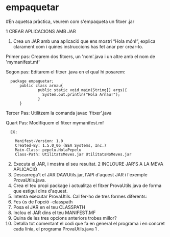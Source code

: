 # empaquetar

  #En aquetsa pràctica, veurem com s'empaqueta un fitxer .jar

  1 CREAR APLICACIONS AMB JAR
  1. Crea un JAR amb una aplicació que ens mostri “Hola món!”, explica clarament com i
  quines instruccions has fet anar per crear-lo.

  Primer pas:
      Crearem dos fitxers, un 'nom'.java i un altre amb el nom de 'mymanifest.mf'

  Segon pas:
      Editarem el fitxer .java en el qual hi posarem:

      package empaquetar;
          public class arnau{
                  public static void main(String[] args){
                    System.out.println("Hola Arnau!");			            
                  }
          }
  Tercer Pas:
      Utilitzem la comanda javac 'fitxer'.java

  Quart Pas:
      Modifiquem el fitxer mymanifest.mf

      EX:

        Manifest-Version: 1.0
        Created-By: 1.5.0_06 (BEA Systems, Inc.)
        Main-Class: pepelu.HolaPepelu
        Class-Path: UtilitatsMeves.jar UtilitatsNoMeves.jar
        
  2. Executa el JAR, i mostra el seu resultat.
  2 INCLOURE JAR'S A LA MEVA APLICACIÓ
  1. Descarrega't el JAR DAWUtils.jar, l'API d'aquest JAR i l'exemple ProvaUtils.java.
  2. Crea el teu propi package i actualitza el fitxer ProvaUtils.java de forma que estigui
  dins d'aquest.
  3. Intenta executar ProvaUtils. Cal fer-ho de tres formes diferents:
  1. Fes ús de l'opció -classpath
  2. Posa el JAR en el teu CLASSPATH
  3. Inclou el JAR dins el teu MANIFEST.MF
  4. Quina de les tres opcions anteriors trobes millor?
  5. Detalla tot comentant el codi que fa en general el programa i en concret cada línia, el
  programa ProvaUtils.java 1 .
